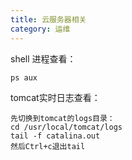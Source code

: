 ```yaml
---
title: 云服务器相关
category: 运维
---
```

shell 进程查看：

```shell
ps aux
```

tomcat实时日志查看：

```shell
先切换到tomcat的logs目录：
cd /usr/local/tomcat/logs
tail -f catalina.out
然后Ctrl+c退出tail
```

